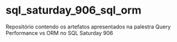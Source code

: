 # sql_saturday_906_sql_orm
Repositório contendo os artefatos apresentados na palestra Query Performance vs ORM no SQL Saturday 906
